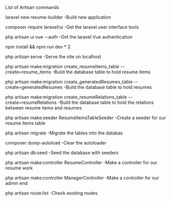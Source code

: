 List of Artisan commands

laravel new resume-builder
-Build new application

composer require laravel/ui
-Get the laravel user interface tools

php artisan ui vue --auth
-Get the laravel Vue authentication

npm install && npm run dev * 2

php artisan serve
-Serve the site on localhost

php artisan make:migration create_resumeItems_table --create=resume_items
-Build the database table to hold resume items

php artisan make:migration create_generatedResumes_table --create=generatedResumes
-Build the database table to hold resumes

php artisan make:migration create_resumeRelations_table --create=resumeRelations
-Build the database table to hold the relations between resume items and resumes

php artisan make:seeder ResumeItemsTableSeeder
-Create a seeder for our resume items table

php artisan migrate
-Migrate the tables into the databas

composer dump-autoload
-Clear the autoloader

php artisan db:seed
-Seed the database with seeders

php artisan make:controller ResumeController
-Make a controller for our resume work

php artisan make:controller ManagerController
-Make a controller for our admin end

php artisan route:list
-Check existing routes 


